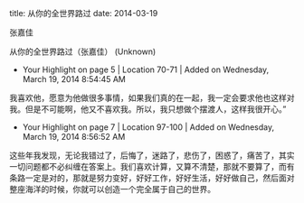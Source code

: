 title: 从你的全世界路过
date: 2014-03-19

张嘉佳

从你的全世界路过（张嘉佳） (Unknown)
- Your Highlight on page 5 | Location 70-71 | Added on Wednesday, March 19, 2014 8:54:45 AM

我喜欢他，愿意为他做很多事情，如果我们真的在一起，我一定会要求他也这样对我。但是不可能啊，他又不喜欢我。所以，我只想做个摆渡人，这样我很开心。”

- Your Highlight on page 7 | Location 97-100 | Added on Wednesday, March 19, 2014 8:56:52 AM

这些年我发现，无论我错过了，后悔了，迷路了，悲伤了，困惑了，痛苦了，其实一切问题都不必纠缠在答案上。我们喜欢计算，又算不清楚，那就不要算了，而有条路一定是对的，那就是努力变好，好好工作，好好生活，好好做自己，然后面对整座海洋的时候，你就可以创造一个完全属于自己的世界。
